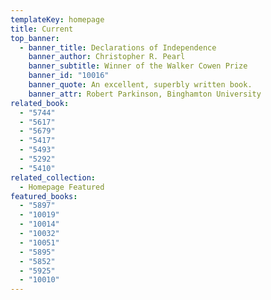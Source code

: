 ```yaml
---
templateKey: homepage
title: Current
top_banner:
  - banner_title: Declarations of Independence
    banner_author: Christopher R. Pearl
    banner_subtitle: Winner of the Walker Cowen Prize
    banner_id: "10016"
    banner_quote: An excellent, superbly written book.
    banner_attr: Robert Parkinson, Binghamton University
related_book:
  - "5744"
  - "5617"
  - "5679"
  - "5417"
  - "5493"
  - "5292"
  - "5410"
related_collection:
  - Homepage Featured
featured_books:
  - "5897"
  - "10019"
  - "10014"
  - "10032"
  - "10051"
  - "5895"
  - "5852"
  - "5925"
  - "10010"
---
```

